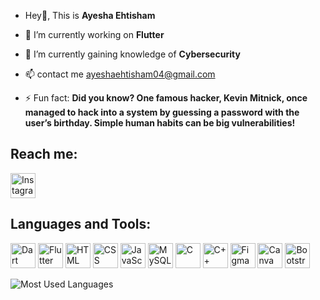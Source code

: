 - Hey👋, This is **Ayesha Ehtisham**
  
- 👀 I’m currently working on **Flutter**
  
- 🌱 I’m currently gaining knowledge of **Cybersecurity**
  
- 📫 contact me ayeshaehtisham04@gmail.com
  
- ⚡ Fun fact: **Did you know? One famous hacker, Kevin Mitnick, once managed to hack into a system by guessing a password with the user’s birthday. Simple human habits can be big vulnerabilities!** 
<!---
ayeshaehtisham/ayeshaehtisham is a ✨ special ✨ repository because its `README.md` (this file) appears on your GitHub profile.
You can click the Preview link to take a look at your changes.
--->

## Reach me:
<p align="left">
  <a href="https://www.instagram.com/its_asha04/" target="_blank">
    <img src="https://upload.wikimedia.org/wikipedia/commons/a/a5/Instagram_icon.png" alt="Instagram" width="40" height="40" style="vertical-align:middle; margin-right:10px;"/>
  </a>
</p>


## Languages and Tools:
<p align="left">
  <img src="https://cdn.jsdelivr.net/gh/devicons/devicon/icons/dart/dart-original.svg" alt="Dart" width="40" height="40"/>
  <img src="https://cdn.jsdelivr.net/gh/devicons/devicon/icons/flutter/flutter-original.svg" alt="Flutter" width="40" height="40"/>
  <img src="https://cdn.jsdelivr.net/gh/devicons/devicon/icons/html5/html5-original.svg" alt="HTML" width="40" height="40"/>
  <img src="https://cdn.jsdelivr.net/gh/devicons/devicon/icons/css3/css3-original.svg" alt="CSS" width="40" height="40"/>
  <img src="https://cdn.jsdelivr.net/gh/devicons/devicon/icons/javascript/javascript-original.svg" alt="JavaScript" width="40" height="40"/>
  <img src="https://cdn.jsdelivr.net/gh/devicons/devicon/icons/mysql/mysql-original.svg" alt="MySQL" width="40" height="40"/>
  <img src="https://cdn.jsdelivr.net/gh/devicons/devicon/icons/c/c-original.svg" alt="C" width="40" height="40"/>
  <img src="https://cdn.jsdelivr.net/gh/devicons/devicon/icons/cplusplus/cplusplus-original.svg" alt="C++" width="40" height="40"/>
  <img src="https://cdn.jsdelivr.net/gh/devicons/devicon/icons/figma/figma-original.svg" alt="Figma" width="40" height="40"/>
  <img src="https://cdn.jsdelivr.net/gh/devicons/devicon/icons/canva/canva-original.svg" alt="Canva" width="40" height="40"/>
  <img src="https://cdn.jsdelivr.net/gh/devicons/devicon/icons/bootstrap/bootstrap-original.svg" alt="Bootstrap" width="40" height="40"/>
</p>

![Most Used Languages](https://github-readme-stats.vercel.app/api/top-langs/?username=ayeshaehtisham&layout=compact)

